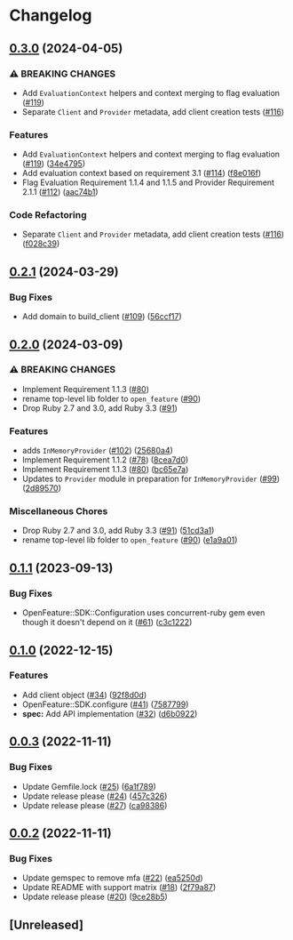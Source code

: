 # Changelog

## [0.3.0](https://github.com/open-feature/ruby-sdk/compare/v0.2.1...v0.3.0) (2024-04-05)


### ⚠ BREAKING CHANGES

* Add `EvaluationContext` helpers and context merging to flag evaluation ([#119](https://github.com/open-feature/ruby-sdk/issues/119))
* Separate `Client` and `Provider` metadata, add client creation tests ([#116](https://github.com/open-feature/ruby-sdk/issues/116))

### Features

* Add `EvaluationContext` helpers and context merging to flag evaluation ([#119](https://github.com/open-feature/ruby-sdk/issues/119)) ([34e4795](https://github.com/open-feature/ruby-sdk/commit/34e47956d66e0c6763f58c818461aa52f628bd21))
* Add evaluation context based on requirement 3.1 ([#114](https://github.com/open-feature/ruby-sdk/issues/114)) ([f8e016f](https://github.com/open-feature/ruby-sdk/commit/f8e016f1cf7bf1ca7fddce7a41efdeb4d3d522c1))
* Flag Evaluation Requirement 1.1.4 and 1.1.5 and Provider Requirement 2.1.1 ([#112](https://github.com/open-feature/ruby-sdk/issues/112)) ([aac74b1](https://github.com/open-feature/ruby-sdk/commit/aac74b1e80a4b3e69983e55cf5c75b9cee37b71b))


### Code Refactoring

* Separate `Client` and `Provider` metadata, add client creation tests ([#116](https://github.com/open-feature/ruby-sdk/issues/116)) ([f028c39](https://github.com/open-feature/ruby-sdk/commit/f028c398db3e2317847fe7e7bcbe6bbe96bb0b1c))

## [0.2.1](https://github.com/open-feature/ruby-sdk/compare/v0.2.0...v0.2.1) (2024-03-29)


### Bug Fixes

* Add domain to build_client ([#109](https://github.com/open-feature/ruby-sdk/issues/109)) ([56ccf17](https://github.com/open-feature/ruby-sdk/commit/56ccf17ec340df0ea14a72ea7379c51dbb9d7b13))

## [0.2.0](https://github.com/open-feature/ruby-sdk/compare/v0.1.1...v0.2.0) (2024-03-09)


### ⚠ BREAKING CHANGES

* Implement Requirement 1.1.3 ([#80](https://github.com/open-feature/ruby-sdk/issues/80))
* rename top-level lib folder to `open_feature` ([#90](https://github.com/open-feature/ruby-sdk/issues/90))
* Drop Ruby 2.7 and 3.0, add Ruby 3.3 ([#91](https://github.com/open-feature/ruby-sdk/issues/91))

### Features

* adds `InMemoryProvider` ([#102](https://github.com/open-feature/ruby-sdk/issues/102)) ([25680a4](https://github.com/open-feature/ruby-sdk/commit/25680a40b0955ee66da256f23f7078655754a4b6))
* Implement Requirement 1.1.2 ([#78](https://github.com/open-feature/ruby-sdk/issues/78)) ([8cea7d0](https://github.com/open-feature/ruby-sdk/commit/8cea7d0cefc31ddeb2095ac60c40db3b038b02c5))
* Implement Requirement 1.1.3 ([#80](https://github.com/open-feature/ruby-sdk/issues/80)) ([bc65e7a](https://github.com/open-feature/ruby-sdk/commit/bc65e7a2754d736e858a856fd39118940c63ee41))
* Updates to `Provider` module in preparation for `InMemoryProvider` ([#99](https://github.com/open-feature/ruby-sdk/issues/99)) ([2d89570](https://github.com/open-feature/ruby-sdk/commit/2d89570b2ebace61bcb261cfcb54b2724a4a75f7))


### Miscellaneous Chores

* Drop Ruby 2.7 and 3.0, add Ruby 3.3 ([#91](https://github.com/open-feature/ruby-sdk/issues/91)) ([51cd3a1](https://github.com/open-feature/ruby-sdk/commit/51cd3a1801e589f9049bffd7349d56bb6d32d05e))
* rename top-level lib folder to `open_feature` ([#90](https://github.com/open-feature/ruby-sdk/issues/90)) ([e1a9a01](https://github.com/open-feature/ruby-sdk/commit/e1a9a018e18cb62acedd1b5cd5a00ad3ecb4321a))

## [0.1.1](https://github.com/open-feature/ruby-sdk/compare/v0.1.0...v0.1.1) (2023-09-13)


### Bug Fixes

* OpenFeature::SDK::Configuration uses concurrent-ruby gem even though it doesn't depend on it ([#61](https://github.com/open-feature/ruby-sdk/issues/61)) ([c3c1222](https://github.com/open-feature/ruby-sdk/commit/c3c12226a21e43d62358562f4008a4a44a10e72b))

## [0.1.0](https://github.com/open-feature/ruby-sdk/compare/v0.0.3...v0.1.0) (2022-12-15)


### Features

* Add client object ([#34](https://github.com/open-feature/ruby-sdk/issues/34)) ([92f8d0d](https://github.com/open-feature/ruby-sdk/commit/92f8d0d4bf693bf74d0f076621f3453f11d4ca65))
* OpenFeature::SDK.configure ([#41](https://github.com/open-feature/ruby-sdk/issues/41)) ([7587799](https://github.com/open-feature/ruby-sdk/commit/75877997dcb49aeb38a4969734df87b2845e1e6a))
* **spec:** Add API implementation ([#32](https://github.com/open-feature/ruby-sdk/issues/32)) ([d6b0922](https://github.com/open-feature/ruby-sdk/commit/d6b0922a54e9cb714c44dfe58ddab01356f6916b))

## [0.0.3](https://github.com/open-feature/ruby-sdk/compare/v0.0.2...v0.0.3) (2022-11-11)


### Bug Fixes

* Update Gemfile.lock ([#25](https://github.com/open-feature/ruby-sdk/issues/25)) ([6a1f789](https://github.com/open-feature/ruby-sdk/commit/6a1f789bd016a6b1d961a8ce61d3366116d4e3e5))
* Update release please ([#24](https://github.com/open-feature/ruby-sdk/issues/24)) ([457c326](https://github.com/open-feature/ruby-sdk/commit/457c3262131c55deeb5719d94ee18ac8591488b1))
* Update release please ([#27](https://github.com/open-feature/ruby-sdk/issues/27)) ([ca98386](https://github.com/open-feature/ruby-sdk/commit/ca983861fd50388a05bca60b1483ed65fb8aedb5))

## [0.0.2](https://github.com/open-feature/ruby-sdk/compare/v0.0.1...v0.0.2) (2022-11-11)


### Bug Fixes

* Update gemspec to remove mfa ([#22](https://github.com/open-feature/ruby-sdk/issues/22)) ([ea5250d](https://github.com/open-feature/ruby-sdk/commit/ea5250dfd16598a13a1a6542e44f4fa3664f251e))
* Update README with support matrix ([#18](https://github.com/open-feature/ruby-sdk/issues/18)) ([2f79a87](https://github.com/open-feature/ruby-sdk/commit/2f79a87320cff30835081599f21f544d2d4e52cf))
* Update release please ([#20](https://github.com/open-feature/ruby-sdk/issues/20)) ([9ce28b5](https://github.com/open-feature/ruby-sdk/commit/9ce28b51b295f21a58ffd9812de794b3d3f1803b))

## [Unreleased]
